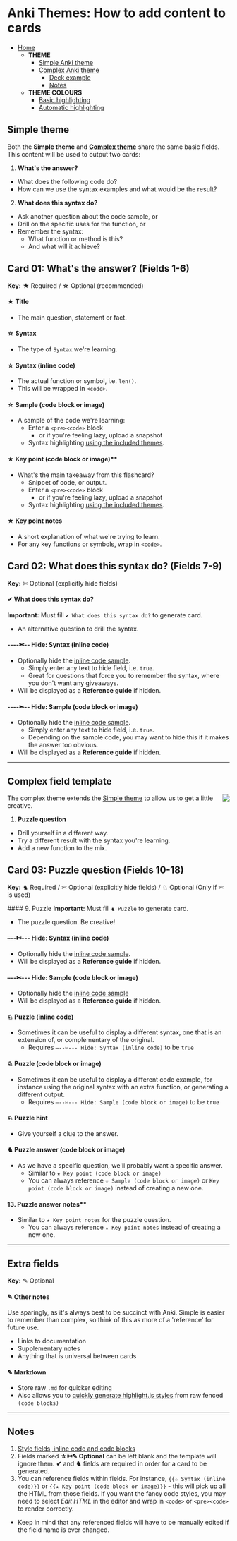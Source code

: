 # Anki Themes: How to add content to cards

- [Home](../../README.md)
  - **THEME**
    - [Simple Anki theme](#basic-field-template)
    - [Complex Anki theme](#complex-field-template)
      - [Deck example](../deck/README.md)
      - [Notes](#notes)
  - **THEME COLOURS**
    - [Basic highlighting](./assets/css/README.md)
    - [Automatic highlighting](./assets/css/README.md#automatic-syntax-highlighting-with-highlightjs)



## Simple theme

Both the **Simple theme** and **[Complex theme](#complex-field-template)** share the same basic fields. This content will be used to output two cards:

1. **What's the answer?**
  - What does the following code do?
  - How can we use the syntax examples and what would be the result?
2. **What does this syntax do?**
  - Ask another question about the code sample, or
  - Drill on the specific uses for the function, or
  - Remember the syntax:
    - What function or method is this?
    - And what will it achieve?


## Card 01: What's the answer? (Fields 1-6)
**Key:** ★ Required / ☆ Optional (recommended)

#### ★ Title

- The main question, statement or fact.

#### ☆ Syntax

- The type of `Syntax` we're learning.

#### ☆ Syntax (inline code)

- The actual function or symbol, i.e. `len()`.
- This will be wrapped in `<code>`.

#### ☆ Sample (code block or image)

- A sample of the code we're learning:
  - Enter a `<pre><code>` block
    - or if you're feeling lazy, upload a snapshot
  - Syntax highlighting [using the included themes](./assets/css/README.md).

#### ★ Key point (code block or image)**

- What's the main takeaway from this flashcard?
  - Snippet of code, or output.
  - Enter a `<pre><code>` block
    - or if you're feeling lazy, upload a snapshot
  - Syntax highlighting [using the included themes](./assets/css/README.md).

#### ★ Key point notes

- A short explanation of what we're trying to learn.
- For any key functions or symbols, wrap in `<code>`.


## Card 02: What does this syntax do? (Fields 7-9)
**Key:** ✄ Optional (explicitly hide fields)

#### ✔ What does this syntax do?
**Important:** Must fill `✔ What does this syntax do?` to generate card.

- An alternative question to drill the syntax.

#### ----✄-- Hide: Syntax (inline code)

- Optionally hide the [inline code sample](#☆-syntax-inline-code).
  - Simply enter any text to hide field, i.e. `true`.
  - Great for questions that force you to remember the syntax, where you don't want any giveaways.
- Will be displayed as a **Reference guide** if hidden.

#### ----✄-- Hide: Sample (code block or image)

- Optionally hide the [inline code sample](#☆-syntax-code-block-or-image).
  - Simply enter any text to hide field, i.e. `true`.
  - Depending on the sample code, you may want to hide this if it makes the answer too obvious.
- Will be displayed as a **Reference guide** if hidden.



-----

## Complex field template

<img align="right" src="https://media.giphy.com/media/C47AAXrd7EIz6/giphy.gif">

The complex theme extends the [Simple theme](#basic-field-template) to allow us to get a little creative.

1. **Puzzle question**
  - Drill yourself in a different way.
  - Try a different result with the syntax you're learning.
  - Add a new function to the mix.

## Card 03: Puzzle question (Fields 10-18)
**Key:** ♞ Required / ✄ Optional (explicitly hide fields) / ♘ Optional (Only if ✄ is used)

#### 9. Puzzle
**Important:** Must fill `♞ Puzzle` to generate card.

- The puzzle question. Be creative!

#### –--✄--- Hide: Syntax (inline code)

- Optionally hide the [inline code sample](#☆-syntax-inline-code).
- Will be displayed as a **Reference guide** if hidden.

#### –--✄--- Hide: Sample (code block or image)

- Optionally hide the [inline code sample](#☆-syntax-code-block-or-image)
- Will be displayed as a **Reference guide** if hidden.

#### ♘ Puzzle (inline code)

- Sometimes it can be useful to display a different syntax, one that is an extension of, or complementary of the original.
  - Requires `–--✄--- Hide: Syntax (inline code)` to be `true`

#### ♘ Puzzle (code block or image)

- Sometimes it can be useful to display a different code example, for instance using the original syntax with an extra function, or generating a different output.
  - Requires `–--✄--- Hide: Sample (code block or image)` to be `true`

#### ♘ Puzzle hint

- Give yourself a clue to the answer.

#### ♞ Puzzle answer (code block or image)

- As we have a specific question, we'll probably want a specific answer.
  - Similar to `★ Key point (code block or image)`
  - You can always reference `☆ Sample (code block or image)` or `Key point (code block or image)` instead of creating a new one.

#### 13. Puzzle answer notes**

- Similar to `★ Key point notes` for the puzzle question.
  - You can always reference `★ Key point notes` instead of creating a new one.

-----

## Extra fields
**Key:** ✎ Optional

#### ✎ Other notes

Use sparingly, as it's always best to be succinct with Anki. Simple is easier to remember than complex, so think of this as more of a 'reference' for future use.

- Links to documentation
- Supplementary notes
- Anything that is universal between cards

#### ✎ Markdown

- Store raw `.md` for quicker editing
- Also allows you to [quickly generate highlight.js styles](./assets/css/README.md) from raw fenced `(code blocks)`



-----

## Notes

1. [Style fields, inline code and code blocks](./assets/css/README.md)
2. Fields marked **☆✄✎ Optional** can be left blank and the template will ignore them. **✔** and **♞** fields are required in order for a card to be generated.
3. You can reference fields within fields. For instance, `{{☆ Syntax (inline code)}}` or `{{★ Key point (code block or image)}}` - this will pick up all the HTML from those fields. If you want the fancy code styles, you may need to select *Edit HTML* in the editor and wrap in `<code>` or `<pre><code>` to render correctly.
  - Keep in mind that any referenced fields will have to be manually edited if the field name is ever changed.
